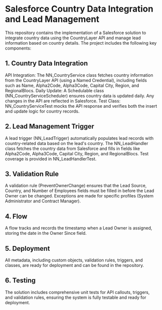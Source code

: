 
# Salesforce Country Data Integration and Lead Management
This repository contains the implementation of a Salesforce solution to integrate country data using the CountryLayer API and manage lead information based on country details. The project includes the following key components:

## 1. Country Data Integration
API Integration: The NN_CountryService class fetches country information from the CountryLayer API (using a Named Credential), including fields such as Name, Alpha2Code, Alpha3Code, Capital City, Region, and RegionalBlocs.
Daily Update: A Schedulable class (NN_CountryServiceScheduler) ensures country data is updated daily. Any changes in the API are reflected in Salesforce.
Test Class: NN_CountryServiceTest mocks the API response and verifies both the insert and update logic for country records.

## 2. Lead Management Trigger
A lead trigger (NN_LeadTrigger) automatically populates lead records with country-related data based on the lead's country.
The NN_LeadHandler class fetches the country data from Salesforce and fills in fields like Alpha2Code, Alpha3Code, Capital City, Region, and RegionalBlocs.
Test coverage is provided in NN_LeadHandlerTest.

## 3. Validation Rule
A validation rule (PreventOwnerChange) ensures that the Lead Source, Country, and Number of Employees fields must be filled in before the Lead Owner can be changed. Exceptions are made for specific profiles (System Administrator and Contract Manager).

## 4. Flow
A flow tracks and records the timestamp when a Lead Owner is assigned, storing the date in the Owner Since field.

## 5. Deployment
All metadata, including custom objects, validation rules, triggers, and classes, are ready for deployment and can be found in the repository.

## 6. Testing
The solution includes comprehensive unit tests for API callouts, triggers, and validation rules, ensuring the system is fully testable and ready for deployment.

